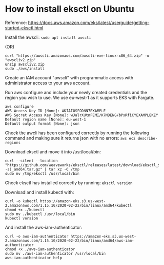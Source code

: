 # How to install eksctl on Ubuntu

Reference: https://docs.aws.amazon.com/eks/latest/userguide/getting-started-eksctl.html


Install the awscli:
`sudo apt install awscli`

(OR)

```
curl "https://awscli.amazonaws.com/awscli-exe-linux-x86_64.zip" -o "awscliv2.zip"
unzip awscliv2.zip
sudo ./aws/install
```

Create an IAM account "awscli" with programmatic access with administrator access to your aws account.

Run aws configure and include your newly created credentials and the region you wish to use. We use eu-west-1 as it supports EKS with Fargate.
```
aws configure
AWS Access Key ID [None]: AKIAIOSFODNN7EXAMPLE
AWS Secret Access Key [None]: wJalrXUtnFEMI/K7MDENG/bPxRfiCYEXAMPLEKEY
Default region name [None]: eu-west-1
Default output format [None]: json
```

Check the awcli has been configured correctly by running the following command and making sure it returns json with no errors:
`aws ec2 describe-regions`


Download eksctl and move it into /usr/local/bin:
```
curl --silent --location "https://github.com/weaveworks/eksctl/releases/latest/download/eksctl_$(uname -s)_amd64.tar.gz" | tar xz -C /tmp
sudo mv /tmp/eksctl /usr/local/bin
```

Check eksctl has installed correctly by running:
`eksctl version`

Download and install kubectl with:
```
curl -o kubectl https://amazon-eks.s3.us-west-2.amazonaws.com/1.15.10/2020-02-22/bin/linux/amd64/kubectl
chmod +x ./kubectl
sudo mv ./kubectl /usr/local/bin
kubectl version
```

And install the aws-iam-authenticator:
```
curl -o aws-iam-authenticator https://amazon-eks.s3.us-west-2.amazonaws.com/1.15.10/2020-02-22/bin/linux/amd64/aws-iam-authenticator
chmod +x ./aws-iam-authenticator
sudo mv ./aws-iam-authenticator /usr/local/bin
aws-iam-authenticator help
```

